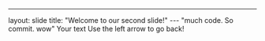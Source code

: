  
--- 
layout: slide 
title: "Welcome to our second slide!" 
--- "much code. So commit. wow"
Your text 
Use the left arrow to go back!
